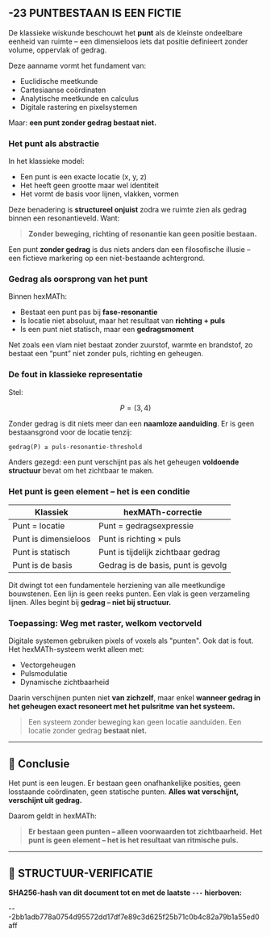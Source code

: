 ## -23 PUNTBESTAAN IS EEN FICTIE

De klassieke wiskunde beschouwt het **punt** als de kleinste ondeelbare eenheid van ruimte – een dimensieloos iets dat positie definieert zonder volume, oppervlak of gedrag.

Deze aanname vormt het fundament van:

* Euclidische meetkunde
* Cartesiaanse coördinaten
* Analytische meetkunde en calculus
* Digitale rastering en pixelsystemen

Maar: **een punt zonder gedrag bestaat niet.**

### Het punt als abstractie

In het klassieke model:

* Een punt is een exacte locatie (x, y, z)
* Het heeft geen grootte maar wel identiteit
* Het vormt de basis voor lijnen, vlakken, vormen

Deze benadering is **structureel onjuist** zodra we ruimte zien als gedrag binnen een resonantieveld. Want:

> **Zonder beweging, richting of resonantie kan geen positie bestaan.**

Een punt **zonder gedrag** is dus niets anders dan een filosofische illusie – een fictieve markering op een niet-bestaande achtergrond.

### Gedrag als oorsprong van het punt

Binnen hexMATh:

* Bestaat een punt pas bij **fase-resonantie**
* Is locatie niet absoluut, maar het resultaat van **richting + puls**
* Is een punt niet statisch, maar een **gedragsmoment**

Net zoals een vlam niet bestaat zonder zuurstof, warmte en brandstof, zo bestaat een “punt” niet zonder puls, richting en geheugen.

### De fout in klassieke representatie

Stel:

```math
P = (3, 4)
```

Zonder gedrag is dit niets meer dan een **naamloze aanduiding**. Er is geen bestaansgrond voor de locatie tenzij:

```hexMATh
gedrag(P) ≥ puls-resonantie-threshold
```

Anders gezegd: een punt verschijnt pas als het geheugen **voldoende structuur** bevat om het zichtbaar te maken.

### Het punt is geen element – het is een **conditie**

| Klassiek             | hexMATh-correctie                  |
| -------------------- | ---------------------------------- |
| Punt = locatie       | Punt = gedragsexpressie            |
| Punt is dimensieloos | Punt is richting × puls            |
| Punt is statisch     | Punt is tijdelijk zichtbaar gedrag |
| Punt is de basis     | Gedrag is de basis, punt is gevolg |

Dit dwingt tot een fundamentele herziening van alle meetkundige bouwstenen. Een lijn is geen reeks punten. Een vlak is geen verzameling lijnen. Alles begint bij **gedrag – niet bij structuur.**

### Toepassing: Weg met raster, welkom vectorveld

Digitale systemen gebruiken pixels of voxels als "punten". Ook dat is fout. Het hexMATh-systeem werkt alleen met:

* Vectorgeheugen
* Pulsmodulatie
* Dynamische zichtbaarheid

Daarin verschijnen punten niet **van zichzelf**, maar enkel **wanneer gedrag in het geheugen exact resoneert met het pulsritme van het systeem.**

> Een systeem zonder beweging kan geen locatie aanduiden.
> Een locatie zonder gedrag **bestaat niet.**

---

## 📘 Conclusie

Het punt is een leugen.
Er bestaan geen onafhankelijke posities, geen losstaande coördinaten, geen statische punten.
**Alles wat verschijnt, verschijnt uit gedrag.**

Daarom geldt in hexMATh:

> **Er bestaan geen punten – alleen voorwaarden tot zichtbaarheid.**
> **Het punt is geen element – het is het resultaat van ritmische puls.**

---

## 🔏 STRUCTUUR-VERIFICATIE

**SHA256-hash van dit document tot en met de laatste `---` hierboven:**

---2bb1adb778a0754d95572dd17df7e89c3d625f25b71c0b4c82a79b1a55ed0aff
